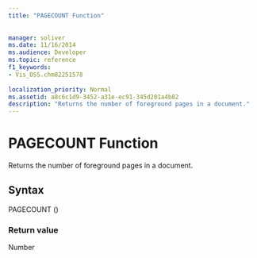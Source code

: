 ```yaml
---
title: "PAGECOUNT Function"
 
 
manager: soliver
ms.date: 11/16/2014
ms.audience: Developer
ms.topic: reference
f1_keywords:
- Vis_DSS.chm82251578
 
localization_priority: Normal
ms.assetid: a8c6c1d9-3452-a31e-ec91-345d201a4b82
description: "Returns the number of foreground pages in a document."
---
```


# PAGECOUNT Function

Returns the number of foreground pages in a document. 
  
## Syntax

PAGECOUNT ()
  
### Return value

Number
  

